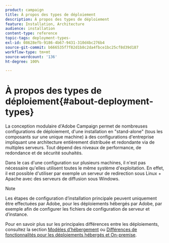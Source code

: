 ```yaml
---
product: campaign
title: À propos des types de déploiement
description: À propos des types de déploiement
feature: Installation, Architecture
audience: installation
content-type: reference
topic-tags: deployment-types-
exl-id: 08628efb-9186-4b67-9431-310d4bc276b4
source-git-commit: b666535f7f82d1b8c2da4fbce1bc25cf8d39d187
workflow-type: tm+mt
source-wordcount: '136'
ht-degree: 100%

---
```


# À propos des types de déploiement{#about-deployment-types}



La conception modulaire d&#39;Adobe Campaign permet de nombreuses configurations de déploiement, d&#39;une installation en &quot;stand-alone&quot; (tous les composants sur une unique machine) à des configurations d&#39;entreprise impliquant une architecture entièrement distribuée et redondante via de multiples serveurs. Tout dépend des niveaux de performance, de redondance et de sécurité souhaités.

Dans le cas d&#39;une configuration sur plusieurs machines, il n&#39;est pas nécessaire qu&#39;elles utilisent toutes le même système d&#39;exploitation. En effet, il est possible d&#39;utiliser par exemple un serveur de redirection sous Linux + Apache avec des serveurs de diffusion sous Windows.

>[!NOTE]
>
>Les étapes de configuration d’installation principale peuvent uniquement être effectuées par Adobe, pour les déploiements hébergés par Adobe, par exemple afin de configurer les fichiers de configuration de serveur et d’instance.
>
>Pour en savoir plus sur les principales différences entre les déploiements, consultez la section [Modèles d’hébergement](../../installation/using/hosting-models.md) ou [Différences de fonctionnalités pour les déploiements hébergés et On-premise](../../installation/using/capability-matrix.md).

